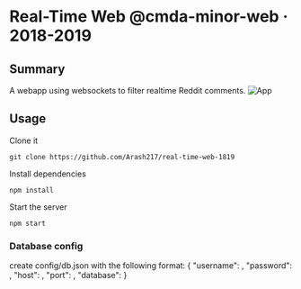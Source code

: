 # Real-Time Web @cmda-minor-web · 2018-2019

## Summary
A webapp using websockets to filter realtime Reddit comments.
![App](../master/docs/images/app.png)

## Usage
Clone it
```
git clone https://github.com/Arash217/real-time-web-1819
```

Install dependencies
```
npm install
```

Start the server
```
npm start
```

### Database config
create config/db.json with the following format:
{
  "username": <username>,
  "password": <password>,
  "host": <host>,
  "port": <host-port>,
  "database": <database-name>
}

